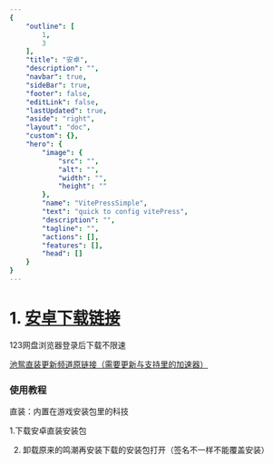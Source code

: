 ```yaml
---
{
    "outline": [
        1,
        3
    ],
    "title": "安卓",
    "description": "",
    "navbar": true,
    "sideBar": true,
    "footer": false,
    "editLink": false,
    "lastUpdated": true,
    "aside": "right",
    "layout": "doc",
    "custom": {},
    "hero": {
        "image": {
            "src": "",
            "alt": "",
            "width": "",
            "height": ""
        },
        "name": "VitePressSimple",
        "text": "quick to config vitePress",
        "description": "",
        "tagline": "",
        "actions": [],
        "features": [],
        "head": []
    }
}
---
```

<script setup>
import { useData } from 'vitepress'

const { site, theme, page, frontmatter } = useData()
</script>
# 1. [安卓下载链接](https://www.123pan.com/s/2BLRVv-YxD1h.html)

123网盘浏览器登录后下载不限速

[池鸳直装更新频道原链接（需要更新与支持里的加速器）](https://t.me/chiyuangxpd)

### 使用教程

直装：内置在游戏安装包里的科技

1.下载安卓直装安装包

2. 卸载原来的鸣潮再安装下载的安装包打开（签名不一样不能覆盖安装）
